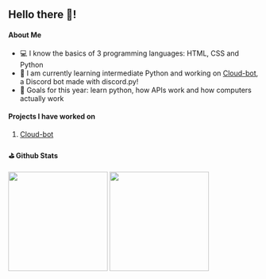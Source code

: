 <h2>Hello there 👋!</h2>

<h4>About Me</h4>
<p>
  <ul>
    <li>💻 I know the basics of 3 programming languages: HTML, CSS and Python</li>
    <li>🐍 I am currently learning intermediate Python and working on <a href="https://github.com/AzaanRais/cloud-bot" target="_blank">Cloud-bot</a>, a Discord bot made with discord.py!</li>
    <li>🥅 Goals for this year: learn python, how APIs work and how computers actually work</li>
  </ul>
</p>

<h4>Projects I have worked on</h4>
<p>
  <ol>
    <li><a href="https://github.com/AzaanRais/cloud-bot" target="_blank">Cloud-bot</a></li>
  </ol>
</p>

<h4>⛳ Github Stats</h4>
<img height="200px" src="https://github-readme-stats.vercel.app/api?username=AzaanRais&show_icons=True&theme=dark" /> 
<img height="200px" src="https://github-readme-stats.vercel.app/api/top-langs/?username=AzaanRais&exclude_repo=KNN-Image  Classification&show_icons=truelayout=compact&langs_count=8&theme=dark"/>
